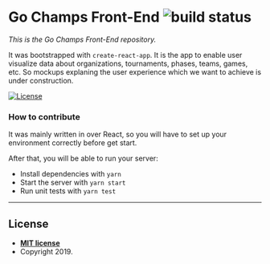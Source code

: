 # Go Champs Front-End ![build status](https://github.com/lairjr/go-champs-web/actions/workflows/master-ci.yml/badge.svg)

*This is the Go Champs Front-End repository.*

It was bootstrapped with `create-react-app`. It is the app to enable user visualize data about organizations, tournaments, phases, teams, games, etc. So mockups explaning the user experience which we want to achieve is under construction.

[![License](http://img.shields.io/:license-mit-blue.svg?style=flat-square)](http://badges.mit-license.org)

### How to contribute

It was mainly written in over React, so you will have to set up your environment correctly before get start.

After that, you will be able to run your server:
  * Install dependencies with `yarn`
  * Start the server with `yarn start`
  * Run unit tests with `yarn test`

---

## License

- **[MIT license](https://github.com/lairjr/go-champs-web/blob/master/LICENSE)**
- Copyright 2019.
